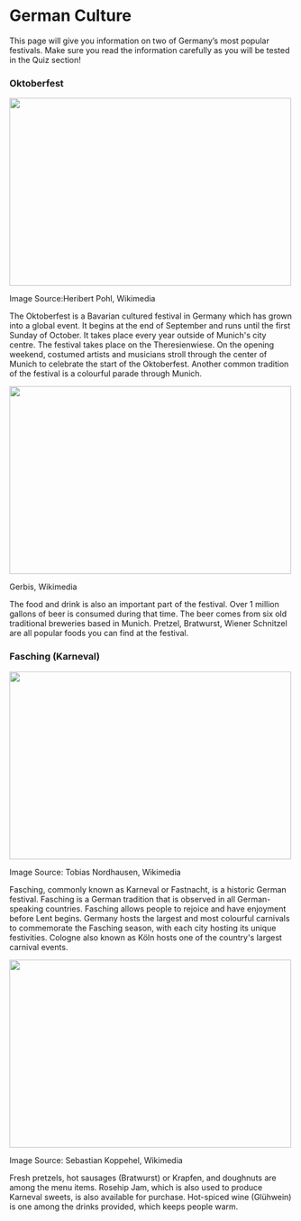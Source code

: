 <h1>German Culture</h1>
<p>This page will give you information on two of Germany’s most popular festivals. Make sure you read the information carefully as you will be tested in the Quiz section!</p>


<div class="row">
<div class="col-sm-6">
<h3>Oktoberfest</h3>
<p><img src="https://upload.wikimedia.org/wikipedia/commons/9/9c/O%27zapft_is%21_Münchens_5_Jahreszeit_hat_begonnen_-_O%27zapft_is%21_Munich_5_season%2C_the_Oktoberfest_has_begun_%289855483374%29.jpg" width="500" height="333"></p>
<p>Image Source:Heribert Pohl, Wikimedia</p>
<p> The Oktoberfest is a Bavarian cultured festival in Germany which has grown into a global event. It begins at the end of September and runs until the first Sunday of October. It takes place every year outside of Munich's city centre. The festival takes place on the Theresienwiese. On the opening weekend, costumed artists and musicians stroll through the center of Munich to celebrate the start of the Oktoberfest. Another common tradition of the festival is a colourful parade through Munich. 
</p>
<p><img src="https://upload.wikimedia.org/wikipedia/commons/b/b0/German_Bratwürste.jpg" width="500" height="333"></p>
<p>Gerbis, Wikimedia</p>
<p>The food and drink is also an important part of the festival. Over 1 million gallons of beer is consumed during that time. The beer comes from six old traditional breweries based in Munich. Pretzel, Bratwurst, Wiener Schnitzel are all popular foods you can find at the festival.</p>
</div>

<div class="col-sm-6">
<h3>Fasching (Karneval)</h3> 
<p><img src="https://upload.wikimedia.org/wikipedia/commons/7/7c/Karnevalsumzug_2017_in_Erfurt_%2832975402682%29.jpg" width="500" height="333"><p/>
<p>Image Source: Tobias Nordhausen, Wikimedia</p>
<p>Fasching, commonly known as Karneval or Fastnacht, is a historic German festival. Fasching is a German tradition that is observed in all German-speaking countries. Fasching allows people to rejoice and have enjoyment before Lent begins. Germany hosts the largest and most colourful carnivals to commemorate the Fasching season, with each city hosting its unique festivities. Cologne also known as Köln hosts one of the country's largest carnival events.
</p>
<p><img src="https://upload.wikimedia.org/wikipedia/commons/3/3a/Berliner_Pfannkuchen_5.jpg" width="500" height="333"></p>
<p>Image Source: Sebastian Koppehel, Wikimedia</p>
Fresh pretzels, hot sausages (Bratwurst) or Krapfen, and doughnuts are among the menu items. Rosehip Jam, which is also used to produce Karneval sweets, is also available for purchase. Hot-spiced wine (Glühwein) is one among the drinks provided, which keeps people warm. </p>
</div>
